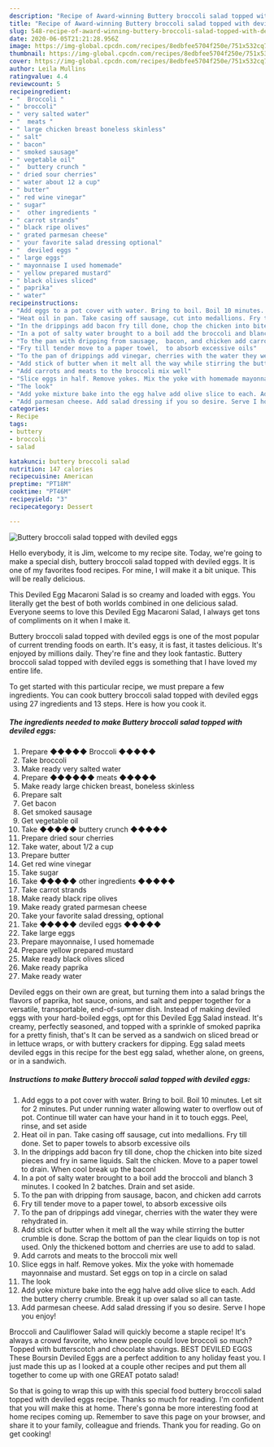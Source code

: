 ```yaml
---
description: "Recipe of Award-winning Buttery broccoli salad topped with deviled eggs"
title: "Recipe of Award-winning Buttery broccoli salad topped with deviled eggs"
slug: 548-recipe-of-award-winning-buttery-broccoli-salad-topped-with-deviled-eggs
date: 2020-06-05T21:21:28.956Z
image: https://img-global.cpcdn.com/recipes/8edbfee5704f250e/751x532cq70/buttery-broccoli-salad-topped-with-deviled-eggs-recipe-main-photo.jpg
thumbnail: https://img-global.cpcdn.com/recipes/8edbfee5704f250e/751x532cq70/buttery-broccoli-salad-topped-with-deviled-eggs-recipe-main-photo.jpg
cover: https://img-global.cpcdn.com/recipes/8edbfee5704f250e/751x532cq70/buttery-broccoli-salad-topped-with-deviled-eggs-recipe-main-photo.jpg
author: Leila Mullins
ratingvalue: 4.4
reviewcount: 5
recipeingredient:
- "  Broccoli "
- " broccoli"
- " very salted water"
- "  meats "
- " large chicken breast boneless skinless"
- " salt"
- " bacon"
- " smoked sausage"
- " vegetable oil"
- "  buttery crunch "
- " dried sour cherries"
- " water about 12 a cup"
- " butter"
- " red wine vinegar"
- " sugar"
- "  other ingredients "
- " carrot strands"
- " black ripe olives"
- " grated parmesan cheese"
- " your favorite salad dressing optional"
- "  deviled eggs "
- " large eggs"
- " mayonnaise I used homemade"
- " yellow prepared mustard"
- " black olives sliced"
- " paprika"
- " water"
recipeinstructions:
- "Add eggs to a pot cover with water. Bring to boil. Boil 10 minutes.  Let sit for 2 minutes.  Put under running water allowing water to overflow out of pot. Continue till water can have your hand in it to touch eggs. Peel, rinse, and set aside"
- "Heat oil in pan. Take casing off sausage, cut into medallions. Fry till done. Set to paper towels to absorb excessive oils"
- "In the drippings add bacon fry till done, chop the chicken into bite sized pieces and fry in same liquids. Salt the chicken.  Move to a paper towel to drain. When cool break up the baconl"
- "In a pot of salty water brought to a boil add the broccoli and blanch 3 minutes. I cooked In 2 batches. Drain and set aside."
- "To the pan with dripping from sausage,  bacon, and chicken add carrots"
- "Fry till tender move to a paper towel,  to absorb excessive oils"
- "To the pan of drippings add vinegar, cherries with the water they were rehydrated in."
- "Add stick of butter when it melt all the way while stirring the butter crumble is done. Scrap the bottom of pan the clear liquids on top is not used. Only the thickened bottom and cherries are use to add to salad."
- "Add carrots and meats to the broccoli mix well"
- "Slice eggs in half. Remove yokes. Mix the yoke with homemade mayonnaise and mustard.  Set eggs on top in a circle on salad"
- "The look"
- "Add yoke mixture bake into the egg halve add olive slice to each. Add the buttery cherry crumble. Break it up over salad so all can taste."
- "Add parmesan cheese. Add salad dressing if you so desire. Serve I hope you enjoy!"
categories:
- Recipe
tags:
- buttery
- broccoli
- salad

katakunci: buttery broccoli salad 
nutrition: 147 calories
recipecuisine: American
preptime: "PT18M"
cooktime: "PT46M"
recipeyield: "3"
recipecategory: Dessert

---
```



![Buttery broccoli salad topped with deviled eggs](https://img-global.cpcdn.com/recipes/8edbfee5704f250e/751x532cq70/buttery-broccoli-salad-topped-with-deviled-eggs-recipe-main-photo.jpg)

Hello everybody, it is Jim, welcome to my recipe site. Today, we're going to make a special dish, buttery broccoli salad topped with deviled eggs. It is one of my favorites food recipes. For mine, I will make it a bit unique. This will be really delicious.

This Deviled Egg Macaroni Salad is so creamy and loaded with eggs. You literally get the best of both worlds combined in one delicious salad. Everyone seems to love this Deviled Egg Macaroni Salad, I always get tons of compliments on it when I make it.

Buttery broccoli salad topped with deviled eggs is one of the most popular of current trending foods on earth. It's easy, it is fast, it tastes delicious. It's enjoyed by millions daily. They're fine and they look fantastic. Buttery broccoli salad topped with deviled eggs is something that I have loved my entire life.


To get started with this particular recipe, we must prepare a few ingredients. You can cook buttery broccoli salad topped with deviled eggs using 27 ingredients and 13 steps. Here is how you cook it.

<!--inarticleads1-->

##### The ingredients needed to make Buttery broccoli salad topped with deviled eggs:

1. Prepare  ◆◆◆◆◆ Broccoli ◆◆◆◆◆
1. Take  broccoli
1. Make ready  very salted water
1. Prepare  ◆◆◆◆◆◆ meats ◆◆◆◆◆
1. Make ready  large chicken breast, boneless skinless
1. Prepare  salt
1. Get  bacon
1. Get  smoked sausage
1. Get  vegetable oil
1. Take  ◆◆◆◆◆ buttery crunch ◆◆◆◆◆
1. Prepare  dried sour cherries
1. Take  water, about 1/2 a cup
1. Prepare  butter
1. Get  red wine vinegar
1. Take  sugar
1. Take  ◆◆◆◆◆ other ingredients ◆◆◆◆◆
1. Take  carrot strands
1. Make ready  black ripe olives
1. Make ready  grated parmesan cheese
1. Take  your favorite salad dressing, optional
1. Take  ◆◆◆◆◆ deviled eggs ◆◆◆◆◆
1. Take  large eggs
1. Prepare  mayonnaise, I used homemade
1. Prepare  yellow prepared mustard
1. Make ready  black olives sliced
1. Make ready  paprika
1. Make ready  water


Deviled eggs on their own are great, but turning them into a salad brings the flavors of paprika, hot sauce, onions, and salt and pepper together for a versatile, transportable, end-of-summer dish. Instead of making deviled eggs with your hard-boiled eggs, opt for this Deviled Egg Salad instead. It&#39;s creamy, perfectly seasoned, and topped with a sprinkle of smoked paprika for a pretty finish, that&#39;s It can be served as a sandwich on sliced bread or in lettuce wraps, or with buttery crackers for dipping. Egg salad meets deviled eggs in this recipe for the best egg salad, whether alone, on greens, or in a sandwich. 

<!--inarticleads2-->

##### Instructions to make Buttery broccoli salad topped with deviled eggs:

1. Add eggs to a pot cover with water. Bring to boil. Boil 10 minutes.  Let sit for 2 minutes.  Put under running water allowing water to overflow out of pot. Continue till water can have your hand in it to touch eggs. Peel, rinse, and set aside
1. Heat oil in pan. Take casing off sausage, cut into medallions. Fry till done. Set to paper towels to absorb excessive oils
1. In the drippings add bacon fry till done, chop the chicken into bite sized pieces and fry in same liquids. Salt the chicken.  Move to a paper towel to drain. When cool break up the baconl
1. In a pot of salty water brought to a boil add the broccoli and blanch 3 minutes. I cooked In 2 batches. Drain and set aside.
1. To the pan with dripping from sausage,  bacon, and chicken add carrots
1. Fry till tender move to a paper towel,  to absorb excessive oils
1. To the pan of drippings add vinegar, cherries with the water they were rehydrated in.
1. Add stick of butter when it melt all the way while stirring the butter crumble is done. Scrap the bottom of pan the clear liquids on top is not used. Only the thickened bottom and cherries are use to add to salad.
1. Add carrots and meats to the broccoli mix well
1. Slice eggs in half. Remove yokes. Mix the yoke with homemade mayonnaise and mustard.  Set eggs on top in a circle on salad
1. The look
1. Add yoke mixture bake into the egg halve add olive slice to each. Add the buttery cherry crumble. Break it up over salad so all can taste.
1. Add parmesan cheese. Add salad dressing if you so desire. Serve I hope you enjoy!


Broccoli and Cauliflower Salad will quickly become a staple recipe! It&#39;s always a crowd favorite, who knew people could love broccoli so much? Topped with butterscotch and chocolate shavings. BEST DEVILED EGGS These Boursin Deviled Eggs are a perfect addition to any holiday feast you. I just made this up as I looked at a couple other recipes and put them all together to come up with one GREAT potato salad! 

So that is going to wrap this up with this special food buttery broccoli salad topped with deviled eggs recipe. Thanks so much for reading. I'm confident that you will make this at home. There's gonna be more interesting food at home recipes coming up. Remember to save this page on your browser, and share it to your family, colleague and friends. Thank you for reading. Go on get cooking!
